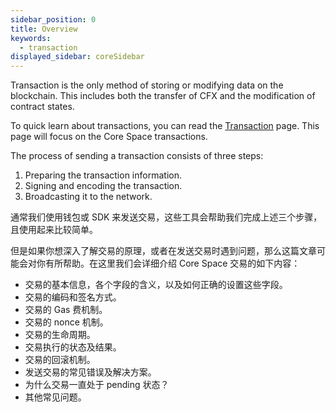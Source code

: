 ```yaml
---
sidebar_position: 0
title: Overview
keywords:
  - transaction
displayed_sidebar: coreSidebar
---
```


Transaction is the only method of storing or modifying data on the blockchain. This includes both the transfer of CFX and the modification of contract states.

To quick learn about transactions, you can read the [Transaction](/docs/general/conflux-basics/transactions.md) page. This page will focus on the Core Space transactions.

The process of sending a transaction consists of three steps: 

1. Preparing the transaction information.
2. Signing and encoding the transaction.
3. Broadcasting it to the network.

通常我们使用钱包或 SDK 来发送交易，这些工具会帮助我们完成上述三个步骤，且使用起来比较简单。

但是如果你想深入了解交易的原理，或者在发送交易时遇到问题，那么这篇文章可能会对你有所帮助。在这里我们会详细介绍 Core Space 交易的如下内容：

- 交易的基本信息，各个字段的含义，以及如何正确的设置这些字段。
- 交易的编码和签名方式。
- 交易的 Gas 费机制。
- 交易的 nonce 机制。
- 交易的生命周期。
- 交易执行的状态及结果。
- 交易的回滚机制。
- 发送交易的常见错误及解决方案。
- 为什么交易一直处于 pending 状态？
- 其他常见问题。

